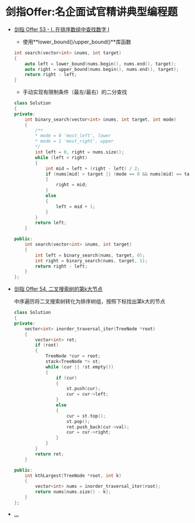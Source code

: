 <!--
 * @Filename: 
 * @Author: shifaqiang
 * @Email: 14061115@buaa.edu.cn
 * @Github: https://github.com/luoboganer
 * @Date: 2020-09-05 11:29:59
 * @LastEditors: shifaqiang
 * @LastEditTime: 2020-09-20 16:53:40
 * @Software: Visual Studio Code
 * @Description: 剑指Offer:名企面试官精讲典型编程题
-->

# 剑指Offer:名企面试官精讲典型编程题

- [剑指 Offer 53 - I. 在排序数组中查找数字 I](https://leetcode-cn.com/problems/zai-pai-xu-shu-zu-zhong-cha-zhao-shu-zi-lcof/)

    - 使用**lower_bound()/upper_bound()**库函数

    ```cpp
	int search(vector<int> &nums, int target)
	{
		auto left = lower_bound(nums.begin(), nums.end(), target);
		auto right = upper_bound(nums.begin(), nums.end(), target);
		return right - left;
	}
    ```

    - 手动实现有限制条件（最左/最右）的二分查找

    ```cpp
    class Solution
    {
    private:
        int binary_search(vector<int> &nums, int target, int mode)
        {
            /**
            * mode = 0 'most_left', lower
            * mode = 1 'most_right', upper
            */
            int left = 0, right = nums.size();
            while (left < right)
            {
                int mid = left + (right - left) / 2;
                if (nums[mid] > target || (mode == 0 && nums[mid] == target))
                {
                    right = mid;
                }
                else
                {
                    left = mid + 1;
                }
            }
            return left;
        }

    public:
        int search(vector<int> &nums, int target)
        {
            int left = binary_search(nums, target, 0);
            int right = binary_search(nums, target, 1);
            return right - left;
        }
    };
    ```

- [剑指 Offer 54. 二叉搜索树的第k大节点](https://leetcode-cn.com/problems/er-cha-sou-suo-shu-de-di-kda-jie-dian-lcof/)

    中序遍历将二叉搜索树转化为排序树组，按照下标找出第k大的节点
    
    ```cpp
    class Solution
    {
    private:
        vector<int> inorder_traversal_iter(TreeNode *root)
        {
            vector<int> ret;
            if (root)
            {
                TreeNode *cur = root;
                stack<TreeNode *> st;
                while (cur || !st.empty())
                {
                    if (cur)
                    {
                        st.push(cur);
                        cur = cur->left;
                    }
                    else
                    {
                        cur = st.top();
                        st.pop();
                        ret.push_back(cur->val);
                        cur = cur->right;
                    }
                }
            }
            return ret;
        }

    public:
        int kthLargest(TreeNode *root, int k)
        {
            vector<int> nums = inorder_traversal_iter(root);
            return nums[nums.size() - k];
        }
    };
    ```

- [...](123)
